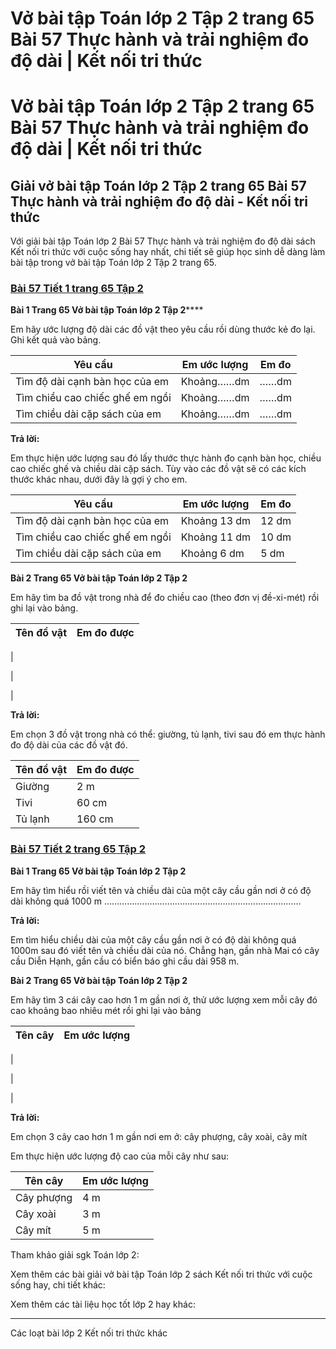 # Vở bài tập Toán lớp 2 Tập 2 trang 65 Bài 57 Thực hành và trải nghiệm đo độ dài | Kết nối tri thức

# Vở bài tập Toán lớp 2 Tập 2 trang 65 Bài 57 Thực hành và trải nghiệm đo độ dài | Kết nối tri thức

## Giải vở bài tập Toán lớp 2 Tập 2 trang 65 Bài 57 Thực hành và trải nghiệm đo độ dài - Kết nối tri thức

Với giải bài tập Toán lớp 2 Bài 57 Thực hành và trải nghiệm đo độ dài sách Kết nối tri thức với cuộc sống hay nhất, chi tiết sẽ giúp học sinh dễ dàng làm bài tập trong vở bài tập Toán lớp 2 Tập 2 trang 65.

### [**Bài 57 Tiết 1 trang 65 Tập 2**](https://vietjack.com/vbt-toan-2-kn/bai-57-tiet-1-trang-65-tap-2.jsp)

**Bài 1 Trang 65 Vở bài tập Toán lớp 2 Tập 2******

Em hãy ước lượng độ dài các đồ vật theo yêu cầu rồi dùng thước kẻ đo lại. Ghi kết quả vào bảng.

**Yêu cầu** | **Em ước lượng** | **Em đo**  
---|---|---  
Tìm độ dài cạnh bàn học của em | Khoảng……dm | ……dm  
Tìm chiều cao chiếc ghế em ngồi | Khoảng……dm | ……dm  
Tìm chiều dài cặp sách của em | Khoảng……dm | ……dm  
  
**Trả lời:**

Em thực hiện ước lượng sau đó lấy thước thực hành đo cạnh bàn học, chiều cao chiếc ghế và chiều dài cặp sách. Tùy vào các đồ vật sẽ có các kích thước khác nhau, dưới đây là gợi ý cho em.

**Yêu cầu** | **Em ước lượng** | **Em đo**  
---|---|---  
Tìm độ dài cạnh bàn học của em | Khoảng 13 dm | 12 dm  
Tìm chiều cao chiếc ghế em ngồi | Khoảng 11 dm | 10 dm  
Tìm chiều dài cặp sách của em | Khoảng 6 dm | 5 dm  
  
**Bài 2 Trang 65 Vở bài tập Toán lớp 2 Tập 2**

Em hãy tìm ba đồ vật trong nhà để đo chiều cao (theo đơn vị đề-xi-mét) rồi ghi lại vào bảng.

**Tên đồ vật** | **Em đo được**  
---|---  
  
|   
  
  
|   
  
  
|   
  
  
**Trả lời:**

Em chọn 3 đồ vật trong nhà có thể: giường, tủ lạnh, tivi sau đó em thực hành đo độ dài của các đồ vật đó.

**Tên đồ vật** | **Em đo được**  
---|---  
Giường | 2 m  
Tivi | 60 cm  
Tủ lạnh | 160 cm  
  
### [**Bài 57 Tiết 2 trang 65 Tập 2**](https://vietjack.com/vbt-toan-2-kn/bai-57-tiet-2-trang-65-tap-2.jsp)

**Bài 1 Trang 65 Vở bài tập Toán lớp 2 Tập 2**

Em hãy tìm hiểu rồi viết tên và chiều dài của một cây cầu gần nơi ở có độ dài không quá 1000 m ……………………………………………………………………

**Trả lời:**

Em tìm hiểu chiều dài của một cây cầu gần nơi ở có độ dài không quá 1000m sau đó viết tên và chiều dài của nó. Chẳng hạn, gần nhà Mai có cây cầu Diễn Hạnh, gần cầu có biển báo ghi cầu dài 958 m. 

**Bài 2 Trang 65 Vở bài tập Toán lớp 2 Tập 2**

Em hãy tìm 3 cái cây cao hơn 1 m gần nơi ở, thử ước lượng xem mỗi cây đó cao khoảng bao nhiêu mét rồi ghi lại vào bảng

**Tên cây** | **Em ước lượng**  
---|---  
  
|   
  
  
|   
  
  
|   
  
  
**Trả lời:**

Em chọn 3 cây cao hơn 1 m gần nơi em ở: cây phượng, cây xoài, cây mít

Em thực hiện ước lượng độ cao của mỗi cây như sau:

**Tên cây** | **Em ước lượng**  
---|---  
Cây phượng | 4 m   
Cây xoài | 3 m   
Cây mít | 5 m   
  
Tham khảo giải sgk Toán lớp 2:

Xem thêm các bài giải vở bài tập Toán lớp 2 sách Kết nối tri thức với cuộc sống hay, chi tiết khác:

Xem thêm các tài liệu học tốt lớp 2 hay khác:

* * *

Các loạt bài lớp 2 Kết nối tri thức khác
